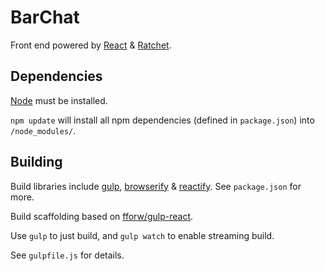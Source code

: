 BarChat
=======

Front end powered by [React](http://facebook.github.io/react/) & [Ratchet](http://goratchet.com/).

Dependencies
------------

[Node](http://nodejs.org/) must be installed.

`npm update` will install all npm dependencies (defined in `package.json`) into `/node_modules/`.

Building
--------

Build libraries include [gulp](http://gulpjs.com/), [browserify](http://browserify.org/) & [reactify](https://github.com/andreypopp/reactify). See `package.json` for more.

Build scaffolding based on [fforw/gulp-react](https://github.com/fforw/gulp-react).

Use `gulp` to just build, and `gulp watch` to enable streaming build.

See `gulpfile.js` for details.
